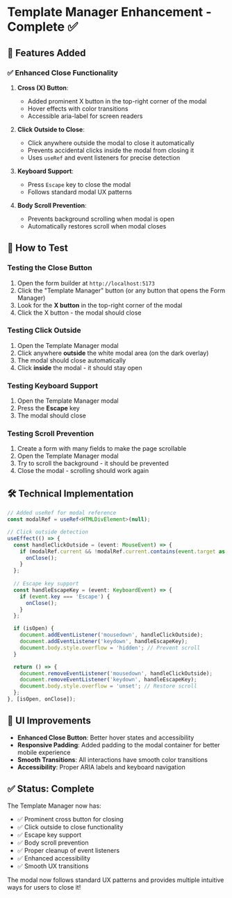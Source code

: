 # Template Manager Enhancement - Complete ✅

## 🎉 Features Added

### ✅ Enhanced Close Functionality
1. **Cross (X) Button**: 
   - Added prominent X button in the top-right corner of the modal
   - Hover effects with color transitions
   - Accessible aria-label for screen readers

2. **Click Outside to Close**:
   - Click anywhere outside the modal to close it automatically
   - Prevents accidental clicks inside the modal from closing it
   - Uses `useRef` and event listeners for precise detection

3. **Keyboard Support**:
   - Press `Escape` key to close the modal
   - Follows standard modal UX patterns

4. **Body Scroll Prevention**:
   - Prevents background scrolling when modal is open
   - Automatically restores scroll when modal closes

## 🎯 How to Test

### Testing the Close Button
1. Open the form builder at `http://localhost:5173`
2. Click the "Template Manager" button (or any button that opens the Form Manager)
3. Look for the **X button** in the top-right corner of the modal
4. Click the X button - the modal should close

### Testing Click Outside
1. Open the Template Manager modal
2. Click anywhere **outside** the white modal area (on the dark overlay)
3. The modal should close automatically
4. Click **inside** the modal - it should stay open

### Testing Keyboard Support
1. Open the Template Manager modal
2. Press the **Escape** key
3. The modal should close

### Testing Scroll Prevention
1. Create a form with many fields to make the page scrollable
2. Open the Template Manager modal
3. Try to scroll the background - it should be prevented
4. Close the modal - scrolling should work again

## 🛠️ Technical Implementation

```typescript
// Added useRef for modal reference
const modalRef = useRef<HTMLDivElement>(null);

// Click outside detection
useEffect(() => {
  const handleClickOutside = (event: MouseEvent) => {
    if (modalRef.current && !modalRef.current.contains(event.target as Node)) {
      onClose();
    }
  };
  
  // Escape key support
  const handleEscapeKey = (event: KeyboardEvent) => {
    if (event.key === 'Escape') {
      onClose();
    }
  };

  if (isOpen) {
    document.addEventListener('mousedown', handleClickOutside);
    document.addEventListener('keydown', handleEscapeKey);
    document.body.style.overflow = 'hidden'; // Prevent scroll
  }

  return () => {
    document.removeEventListener('mousedown', handleClickOutside);
    document.removeEventListener('keydown', handleEscapeKey);
    document.body.style.overflow = 'unset'; // Restore scroll
  };
}, [isOpen, onClose]);
```

## 🎨 UI Improvements

- **Enhanced Close Button**: Better hover states and accessibility
- **Responsive Padding**: Added padding to the modal container for better mobile experience
- **Smooth Transitions**: All interactions have smooth color transitions
- **Accessibility**: Proper ARIA labels and keyboard navigation

## ✅ Status: Complete

The Template Manager now has:
- ✅ Prominent cross button for closing
- ✅ Click outside to close functionality  
- ✅ Escape key support
- ✅ Body scroll prevention
- ✅ Proper cleanup of event listeners
- ✅ Enhanced accessibility
- ✅ Smooth UX transitions

The modal now follows standard UX patterns and provides multiple intuitive ways for users to close it!
